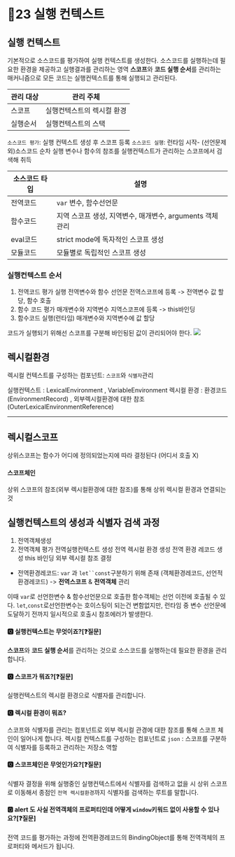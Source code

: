 # 📒23 실행 컨텍스트
## 실행 컨텍스트
기본적으로 소스코드를 평가하여 실행 컨텍스트를 생성한다.
소스코드를 실행하는데 필요한 환경을 제공하고 실행결과를 관리하는 영역
**스코프**와 **코드 실행 순서**를 관리하는 매커니즘으로 모든 코드는 실행컨텍스트를 통해 실행되고 관리된다.

|관리 대상|관리 주체|
|------|---|
|스코프|실행컨텍스트의 렉시컬 환경|
|실행순서|실행컨텍스트의 스택|

`소스코드 평가`: 실행 컨텍스트 생성 후 스코프 등록 
`소스코드 실행`: 런타임 시작- (선언문제외)소스코드 순차 실행  변수나 함수의 참조를 실행컨텍스트가 관리하는 스코프에서 검색해 취득

|소스코드 타입|설명|
|------|---|
|전역코드|`var` 변수, 함수선언문|
|함수코드|지역 스코프 생성, 지역변수, 매개변수, arguments 객체 관리|
|eval코드|strict mode에 독자적인 스코프 생성|
|모듈코드|모듈별로 독립적인 스코프 생성|

### 실행컨텍스트 순서
1. 전역코드 평가 실행 
 전역변수와 함수 선언문 전역스코프에 등록  -> 전역변수 값 할당, 함수 호출 
2. 함수 코드 평가
    매개변수와 지역변수 지역스코프에 등록 -> this바인딩
3. 함수코드 실행(런타임)
    매개변수와 지역변수에 값 할당 

코드가 실행되기 위해선 스코프를 구분해 바인됭된 값이 관리되어야 한다.
![](https://i.imgur.com/sUaIs1Q.jpg)

## 렉시컬환경
렉시컬 컨텍스트를 구성하는 컴포넌트: `스코프`와 `식별자`관리

실행컨텍스트 : LexicalEnvironment , VariableEnvironment
렉시컬 환경 : 환경코드(EnvironmentRecord) , 외부렉시컬환경에 대한 참조(OuterLexicalEnvironmentReference)



---

## 렉시컬스코프
상위스코프는 함수가 어디에 정의되었는지에 따라 결정된다 (어디서 호출 X)
#### 스코프체인
상위 스코프의 참조(외부 렉시컬환경에 대한 참조)를 통해 상위 렉시컬 환경과 연결되는것


## 실행컨텍스트의 생성과 식별자 검색 과정

1. 전역객체생성
2. 전역객체 평가 
전역실행컨텍스트 생성
전역 렉시컬 환경 생성
전역 환경 레코드 생성
this 바인딩
외부 렉시컬 참조 결정

- 전역환경레코드: `var` 과 `let``const`구분하기 위해 존재 (객체환경레코드, 선언적 환경레코드) -> **전역스코프** & **전역객체** 관리

이때 `var`로 선언한변수 & 함수선언문으로 호출한 함수객체는 선언 이전에 호출될 수 있다.
`let`,`const`로선언한변수는 호이스팅이 되는건 변함없지만, 런타임 중 변수 선언문에 도달하기 전까지 일시적으로 호출시 참조에러가 발생한다.


#### 🆀 실행컨텍스트는 무엇이죠?[❓질문]
**스코프**와 **코드 실행 순서**를 관리하는 것으로 소스코드를 실행하는데 필요한 환경을 관리합니다.

#### 🆀 스코프가 뭐죠?[❓질문]
실행컨텍스트의 렉시컬 환경으로 식별자를 관리합니다.

#### 🆀 렉시컬 환경이 뭐죠?
스코프와 식별자를 관리는 컴포넌트로 외부 렉시컬 관경에 대한 참조를 통해 스코프 체인이 일어나게 합니다.
렉시컬 컨텍스트를 구성하는 컴포넌트로 
`json` : 스코프를 구분하여 식별자를 등록하고 관리하는 저장소 역할

#### 🆀 스코프체인은 무엇인가요?[❓질문] 
식별자 결정을 위해 실행중인 실행컨텍스트에서 식별자를 검색하고 없을 시 상위 스코프로 이동해서 종점인 `전역 렉시컬환경`까지 식별자를 검색하는 루트를 말합니다.

#### 🆀 alert 도 사실 전역객체의 프로퍼티인데 어떻게 `window`키워드 없이 사용할 수 있나요?[❓질문] 
전역 코드를 평가하는 과정에 전역환경레코드의 BindingObject를 통해 전역객체의 프로퍼티와 메서드가 됩니다.
